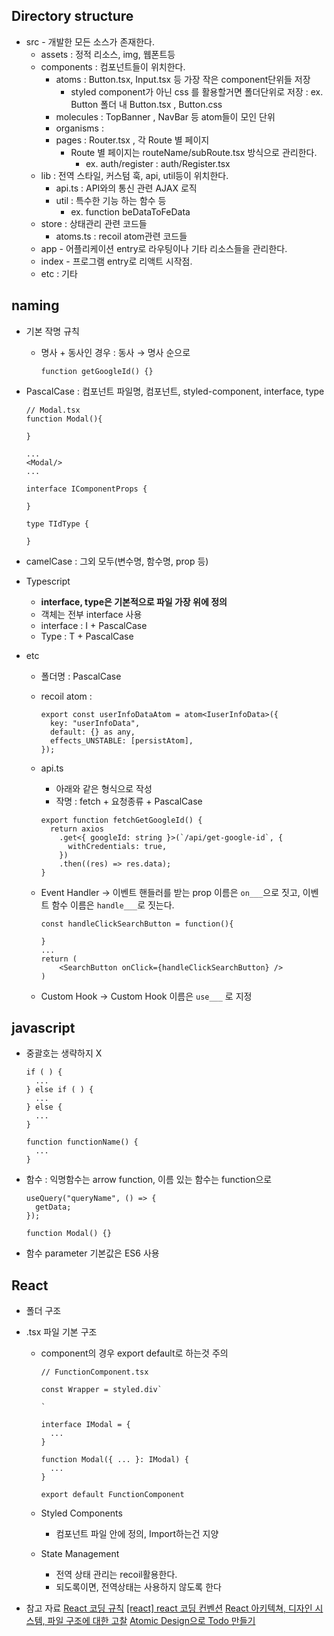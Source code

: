## Directory structure

- src - 개발한 모든 소스가 존재한다.
  - assets : 정적 리소스, img, 웹폰트등
  - components : 컴포넌트들이 위치한다.
    - atoms : Button.tsx, Input.tsx 등 가장 작은 component단위들 저장
      - styled component가 아닌 css 를 활용할거면 폴더단위로 저장 : ex. Button 폴더 내 Button.tsx , Button.css
    - molecules : TopBanner , NavBar 등 atom들이 모인 단위
    - organisms :
    - pages : Router.tsx , 각 Route 별 페이지
      - Route 별 페이지는 routeName/subRoute.tsx 방식으로 관리한다.
        - ex. auth/register : auth/Register.tsx
  - lib : 전역 스타일, 커스텀 훅, api, util등이 위치한다.
    - api.ts : API와의 통신 관련 AJAX 로직
    - util : 특수한 기능 하는 함수 등
      - ex. function beDataToFeData
  - store : 상태관리 관련 코드들
    - atoms.ts : recoil atom관련 코드들
  - app - 어플리케이션 entry로 라우팅이나 기타 리소스들을 관리한다.
  - index - 프로그램 entry로 리액트 시작점.
  - etc : 기타

## naming

- 기본 작명 규칙
  - 명사 + 동사인 경우 : 동사 → 명사 순으로
    ```tsx
    function getGoogleId() {}
    ```
- PascalCase : 컴포넌트 파일명, 컴포넌트, styled-component, interface, type

  ```tsx
  // Modal.tsx
  function Modal(){

  }

  ...
  <Modal/>
  ...

  interface IComponentProps {

  }

  type TIdType {

  }
  ```

- camelCase : 그외 모두(변수명, 함수명, prop 등)
- Typescript
  - **interface, type은 기본적으로 파일 가장 위에 정의**
  - 객체는 전부 interface 사용
  - interface : I + PascalCase
  - Type : T + PascalCase
- etc

  - 폴더명 : PascalCase
  - recoil atom :
    ```tsx
    export const userInfoDataAtom = atom<IuserInfoData>({
      key: "userInfoData",
      default: {} as any,
      effects_UNSTABLE: [persistAtom],
    });
    ```
  - api.ts
    - 아래와 같은 형식으로 작성
    - 작명 : fetch + 요청종류 + PascalCase
    ```tsx
    export function fetchGetGoogleId() {
      return axios
        .get<{ googleId: string }>(`/api/get-google-id`, {
          withCredentials: true,
        })
        .then((res) => res.data);
    }
    ```
  - Event Handler
    → 이벤트 핸들러를 받는 prop 이름은 `on___`으로 짓고, 이벤트 함수 이름은 `handle___`로 짓는다.

    ```tsx
    const handleClickSearchButton = function(){

    }
    ...
    return (
    	<SearchButton onClick={handleClickSearchButton} />
    )
    ```

  - Custom Hook
    → Custom Hook 이름은 `use___` 로 지정

## javascript

- 중괄호는 생략하지 X

  ```tsx
  if ( ) {
    ...
  } else if ( ) {
    ...
  } else {
    ...
  }

  function functionName() {
    ...
  }
  ```

- 함수 : 익명함수는 arrow function, 이름 있는 함수는 function으로

  ```tsx
  useQuery("queryName", () => {
    getData;
  });

  function Modal() {}
  ```

- 함수 parameter 기본값은 ES6 사용

## React

- 폴더 구조
- .tsx 파일 기본 구조

  - component의 경우 export default로 하는것 주의

    ```tsx
    // FunctionComponent.tsx

    const Wrapper = styled.div`

    `

    interface IModal = {
      ...
    }

    function Modal({ ... }: IModal) {
      ...
    }

    export default FunctionComponent
    ```

  - Styled Components
    - 컴포넌트 파일 안에 정의, Import하는건 지양
  - State Management
    - 전역 상태 관리는 recoil활용한다.
    - 되도록이면, 전역상태는 사용하지 않도록 한다

- 참고 자료
  [React 코딩 규칙](https://velog.io/@gwak2837/React-%EC%BD%94%EB%94%A9-%EA%B7%9C%EC%B9%99)
  [[react] react 코딩 컨벤션](https://phrygia.github.io/react/2022-04-05-react/)
  [React 아키텍쳐, 디자인 시스템, 파일 구조에 대한 고찰](https://kyung-a.tistory.com/35)
  [Atomic Design으로 Todo 만들기](https://velog.io/@thsoon/%EC%93%B8%EB%95%8C%EC%97%86%EC%9D%B4-%EA%B3%A0%ED%80%84%EC%9D%B8-%ED%88%AC%EB%91%90%EB%A6%AC%EC%8A%A4%ED%8A%B8-%EB%A7%8C%EB%93%A4%EA%B8%B0-FE-2.-%EB%B7%B0-%EC%84%A4%EA%B3%84)
